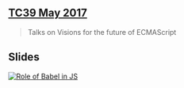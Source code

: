 ## [TC39 May 2017](https://github.com/tc39/agendas/blob/master/2017/05.md#agenda-items)

> Talks on Visions for the future of ECMAScript

## Slides

[![Role of Babel in JS](http://i.imgur.com/1VYuWOR.jpg)](http://henryzoo.com/role-of-babel-in-js/)
